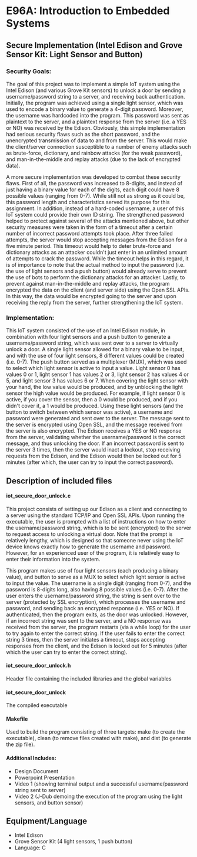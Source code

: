 # E96A: Introduction to Embedded Systems

## Secure Implementation (Intel Edison and Grove Sensor Kit: Light Sensor and Button)

### Security Goals:
The goal of this project was to implement a simple IoT system using the Intel Edison (and various Grove Kit sensors) to unlock a
door by sending a username/password string to a server, and receiving back authentication. Initially, the program was achieved
using a single light sensor, which was used to encode a binary value to generate a 4-digit password. Moreover, the username was
hardcoded into the program. This password was sent as plaintext to the server, and a plaintext response from the server (i.e. a 
YES or NO) was received by the Edison. Obviously, this simple implementation had serious security flaws such as the short password,
and the unencrypted transmission of data to and from the server. This would make the client/server connection susceptible to a 
number of enemy attacks such as brute-force, dictionary, and rainbow attacks (for the weak password), and man-in-the-middle and 
replay attacks (due to the lack of encrypted data).

A more secure implementation was developed to combat these security flaws. First of all, the password was increased to 8-digits,
and instead of just having a binary value for each of the digits, each digit could have 8 possible values (ranging from 0-7). While
still not as strong as it could be, this password length and characteristics served its purpose for this assignment. In addition,
instead of a hard-coded username, a user of this IoT system could provide their own ID string. The strengthened password helped to
protect against several of the attacks mentioned above, but other security measures were taken in the form of a timeout after a 
certain number of incorrect password attempts took place. After three failed attempts, the server would stop accepting messages from
the Edison for a five minute period. This timeout would help to deter brute-force and dictionary attacks as an attacker couldn't 
just enter in an unlimited amount of attempts to crack the password. While the timeout helps in this regard, it is of importance to
note that the actual method to input the password (i.e. the use of light sensors and a push button) would already serve to prevent
the use of bots to perform the dictionary attacks for an attacker. Lastly, to prevent against man-in-the-middle and replay attacks,
the program encrypted the data on the client (and server side) using the Open SSL APIs. In this way, the data would be encrypted
going to the server and upon receiving the reply from the server, further strengthening the IoT system.


### Implementation:
This IoT system consisted of the use of an Intel Edison module, in combination with four light sensors and a push button to generate
a username/password string, which was sent over to a server to virtually unlock a door. A single light sensor allowed for a binary
value to be input, and with the use of four light sensors, 8 different values could be created (i.e. 0-7). The push button served
as a multiplexer (MUX), which was used to select which light sensor is active to input a value. Light sensor 0 has values 0 or 1, 
light sensor 1 has values 2 or 3, light sensor 2 has values 4 or 5, and light sensor 3 has values 6 or 7. When covering the light
sensor with your hand, the low value would be produced, and by unblocking the light sensor the high value would be produced. For
example, if light sensor 0 is active, if you cover the sensor, then a 0 would be produced, and if you didn't cover it, a 1 would
be produced. Using these light sensors (and the button to switch between which sensor was active), a username and password were
generated and sent over to the server. The message sent to the server is encrypted using Open SSL, and the message received from
the server is also encrypted. The Edison receives a YES or NO response from the server, validating whether the username/password
is the correct message, and thus unlocking the door. If an incorrect password is sent to the server 3 times, then the server would
inact a lockout, stop receiving requests from the Edison, and the Edison would then be locked out for 5 minutes (after which, the
user can try to input the correct password). 

## Description of included files 

#### iot_secure_door_unlock.c
This project consists of setting up our Edison as a client and connecting to a server using the standard TCP/IP and Open SSL APIs.
Upon running the executable, the user is prompted with a list of instructions on how to enter the username/password string, which is
to be sent (encrypted) to the server to request access to unlocking a virtual door. Note that the prompt is relatively lengthy, which
is designed so that someone never using the IoT device knows exactly how to generate the username and password. However, for an 
experienced user of the program, it is relatively easy to enter their information into the system. 

This program makes use of four light sensors (each producing a binary value), and button to serve as a MUX to select which light 
sensor is active to input the value. The username is a single digit (ranging from 0-7), and the password is 8-digits long, also having
8 possible values (i.e. 0-7). After the user enters the username/password string, the string is sent over to the server (protected
by SSL encryption), which processes the username and password, and sending back an encrypted response (i.e. YES or NO). If 
authenticated, then the program exits, as the door was unlocked. However, if an incorrect string was sent to the server, and a NO
response was received from the server, the program restarts (via a while loop) for the user to try again to enter the correct string.
If the user fails to enter the correct string 3 times, then the server initiates a timeout, stops accepting responses from the client,
and the Edison is locked out for 5 minutes (after which the user can try to enter the correct string).

#### iot_secure_door_unlock.h
Header file containing the included libraries and the global variables

#### iot_secure_door_unlock
The compiled executable

#### Makefile
Used to build the program consisting of three targets: make (to create the executable), clean (to remove files created with make),
and dist (to generate the zip file). 

#### Additional Includes:
* Design Document
* Powerpoint Presentation
* Video 1 (showing terminal output and a successful username/password string sent to server)
* Video 2 (J-Dub demoing the execution of the program using the light sensors, and button sensor)

## Equipment/Language
* Intel Edison 
* Grove Sensor Kit (4 light sensors, 1 push button)
* Language: C

